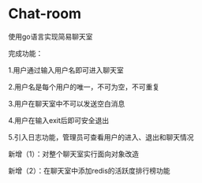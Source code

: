 # Chat-room
使用go语言实现简易聊天室

完成功能：

1.用户通过输入用户名即可进入聊天室 

2.用户名是每个用户的唯一，不可为空，不可重复

3.用户在聊天室中不可以发送空白消息

4.用户在输入exit后即可安全退出

5.引入日志功能，管理员可查看用户的进入、退出和聊天情况

新增（1）：对整个聊天室实行面向对象改造

新增（2）：在聊天室中添加redis的活跃度排行榜功能